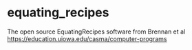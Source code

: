 # equating_recipes
The open source EquatingRecipes software from Brennan et al https://education.uiowa.edu/casma/computer-programs

